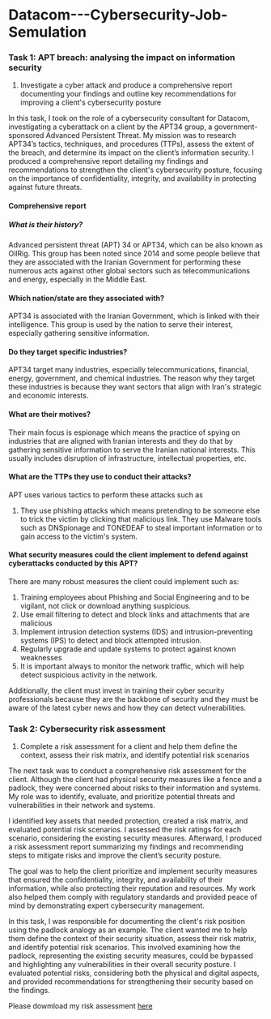# Datacom---Cybersecurity-Job-Semulation

### Task 1: APT breach: analysing the impact on information security
1. Investigate a cyber attack and produce a comprehensive report documenting your findings and outline key recommendations for improving a client's cybersecurity posture

In this task, I took on the role of a cybersecurity consultant for Datacom, investigating a cyberattack on a client by the APT34 group, a government-sponsored Advanced Persistent Threat. My mission was to research APT34’s tactics, techniques, and procedures (TTPs), assess the extent of the breach, and determine its impact on the client’s information security. I produced a comprehensive report detailing my findings and recommendations to strengthen the client's cybersecurity posture, focusing on the importance of confidentiality, integrity, and availability in protecting against future threats.

#### Comprehensive report 
##### What is their history?

Advanced persistent threat (APT) 34 or APT34, which can be also known as OilRig. This group has been noted since 2014 and some people believe that they are associated with the Iranian Government for performing these numerous acts against other global sectors such as telecommunications and energy, especially in the Middle East. 

#### Which nation/state are they associated with?

APT34 is associated with the Iranian Government, which is linked with their intelligence. This group is used by the nation to serve their interest, especially gathering sensitive information. 

#### Do they target specific industries?

APT34 target many industries, especially telecommunications, financial, energy, government, and chemical industries. The reason why they target these industries is because they want sectors that align with Iran's strategic and economic interests. 

#### What are their motives?

Their main focus is espionage which means the practice of spying on industries that are aligned with Iranian interests and they do that by gathering sensitive information to serve the Iranian national interests. This usually includes disruption of infrastructure, intellectual properties, etc. 

#### What are the TTPs they use to conduct their attacks?

APT uses various tactics to perform these attacks such as 

1. They use phishing attacks which means pretending to be someone else to trick the victim by clicking that malicious link. 
They use Malware tools such as DNSpionage and TONEDEAF to steal important information or to gain access to the victim's system. 

#### What security measures could the client implement to defend against cyberattacks conducted by this APT?

There are many robust measures the client could implement such as:

1. Training employees about Phishing and Social Engineering and to be vigilant, not click or download anything suspicious.  
2. Use email filtering to detect and block links and attachments that are malicious
3. Implement intrusion detection systems (IDS) and intrusion-preventing systems (IPS) to detect and block attempted intrusion.
4. Regularly upgrade and update systems to protect against known weaknesses 
5. It is important always to monitor the network traffic, which will help detect suspicious activity in the network. 

Additionally, the client must invest in training their cyber security professionals because they are the backbone of security and they must be aware of the latest cyber news and how they can detect vulnerabilities.  

### Task 2: Cybersecurity risk assessment
1. Complete a risk assessment for a client and help them define the context, assess their risk matrix, and identify potential risk scenarios

The next task was to conduct a comprehensive risk assessment for the client. Although the client had physical security measures like a fence and a padlock, they were concerned about risks to their information and systems. My role was to identify, evaluate, and prioritize potential threats and vulnerabilities in their network and systems. 

I identified key assets that needed protection, created a risk matrix, and evaluated potential risk scenarios. I assessed the risk ratings for each scenario, considering the existing security measures. Afterward, I produced a risk assessment report summarizing my findings and recommending steps to mitigate risks and improve the client’s security posture.

The goal was to help the client prioritize and implement security measures that ensured the confidentiality, integrity, and availability of their information, while also protecting their reputation and resources. My work also helped them comply with regulatory standards and provided peace of mind by demonstrating expert cybersecurity management.

In this task, I was responsible for documenting the client's risk position using the padlock analogy as an example. The client wanted me to help them define the context of their security situation, assess their risk matrix, and identify potential risk scenarios. This involved examining how the padlock, representing the existing security measures, could be bypassed and highlighting any vulnerabilities in their overall security posture. I evaluated potential risks, considering both the physical and digital aspects, and provided recommendations for strengthening their security based on the findings.

Please dowmload my risk assessment [here](./LwandoRiskAssessment.XLS)

